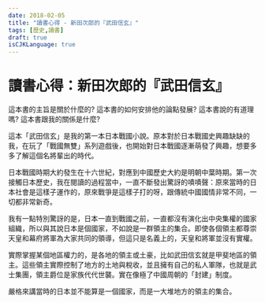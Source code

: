 ```yaml
---
date: 2018-02-05
title: "讀書心得 - 新田次郎的『武田信玄』"
tags: [歷史,讀書]
draft: true
isCJKLanguage: true
---
```


# 讀書心得：新田次郎的『武田信玄』

這本書的主旨是關於什麼的?
這本書的如何安排他的論點發展?
這本書說的有道理嗎?
這本書跟我的關係是什麼?

這本「武田信玄」是我的第一本日本戰國小說。原本對於日本戰國史興趣缺缺的我，在玩了「戰國無雙」系列遊戲後，也開始對日本戰國逐漸萌發了興趣，想要多多了解這個名將輩出的時代。

日本戰國時期大約發生在十六世紀，對應到中國歷史大約是明朝中葉時期。第一次接觸日本歷史，我在閱讀的過程當中，一直不斷發出驚訝的嘖嘖聲：原來當時的日本社會是這樣子運作的，原來戰爭是這樣子打的呀，跟傳統中國國情非常不同，一切都非常新奇。

我有一點特別驚訝的是，日本一直到戰國之前，一直都沒有演化出中央集權的國家組織，所以與其說日本是個國家，不如說是一群領主的集合。即使各個領主都尊崇天皇和幕府將軍為大家共同的領導，但這只是名義上的，天皇和將軍並沒有實權。

實際掌握某個地區權力的，是各地的領主或土豪，比如武田信玄就是甲斐地區的領主。這些領主實際控制了地方的土地與稅收，並且擁有自己的私人軍隊，也就是武士集團，領主爵位是家族代代世襲。實在像極了中國周朝的「封建」制度。

嚴格來講當時的日本並不能算是一個國家，而是一大堆地方的領主的集合。

